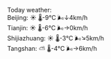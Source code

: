 Today weather:  
Beijing: ☀️ 🌡️-9°C 🌬️↓4km/h  
Tianjin: ☀️ 🌡️-6°C 🌬️→0km/h  
Shijiazhuang: ☀️ 🌡️-3°C 🌬️↘5km/h  
Tangshan: ⛅️  🌡️-4°C 🌬️→6km/h  
